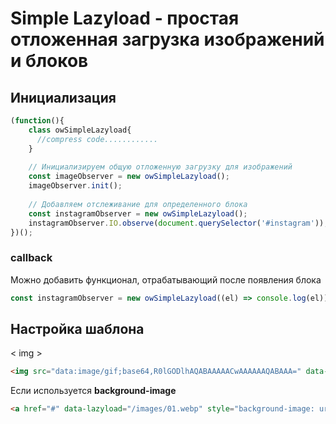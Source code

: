 # Simple Lazyload - простая отложенная загрузка изображений и блоков

## Инициализация

```js
(function(){
    class owSimpleLazyload{
      //compress code............
    }
        
    // Инициализируем общую отложенную загрузку для изображений
    const imageObserver = new owSimpleLazyload();
    imageObserver.init();
    
    // Добавляем отслеживание для определенного блока
    const instagramObserver = new owSimpleLazyload();
    instagramObserver.IO.observe(document.querySelector('#instagram'));
})();
```

### callback

Можно добавить функционал, отрабатывающий после появления блока

```js
const instagramObserver = new owSimpleLazyload((el) => console.log(el));
```

## Настройка шаблона

< img >

```html
<img src="data:image/gif;base64,R0lGODlhAQABAAAAACwAAAAAAQABAAA=" data-lazyload="/images/01.webp" >
```

Если используется **background-image**

```html
<a href="#" data-lazyload="/images/01.webp" style="background-image: url('data:image/gif;base64,R0lGODlhAQABAAAAACwAAAAAAQABAAA=')"></a>
```